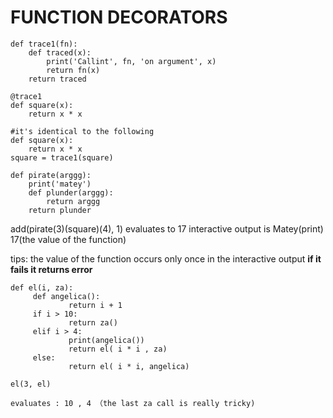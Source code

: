 # FUNCTION DECORATORS

````
def trace1(fn):
	def traced(x):
		print('Callint', fn, 'on argument', x)
		return fn(x)
	return traced
	
@trace1
def square(x):
	return x * x

#it's identical to the following
def square(x):
	return x * x
square = trace1(square)
````



````
def pirate(arggg):
	print('matey')
	def plunder(arggg):
		return arggg
	return plunder
````

add(pirate(3)(square)(4), 1)    evaluates to 17  interactive output is Matey(print)  17(the value of the function)

tips: the value of the function occurs only once in the interactive output **if it fails it returns error**

````
def el(i, za):
     def angelica():
             return i + 1
     if i > 10:
             return za()
     elif i > 4:
             print(angelica())
             return el( i * i , za)
     else:
             return el( i * i, angelica)

el(3, el)

evaluates : 10 , 4 （the last za call is really tricky)
````

